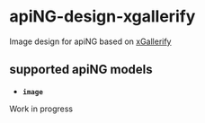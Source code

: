 # apiNG-design-xgallerify
Image design for apiNG based on [xGallerify](https://github.com/xremix/xGallerify)

## supported apiNG models
- **`image`**

Work in progress